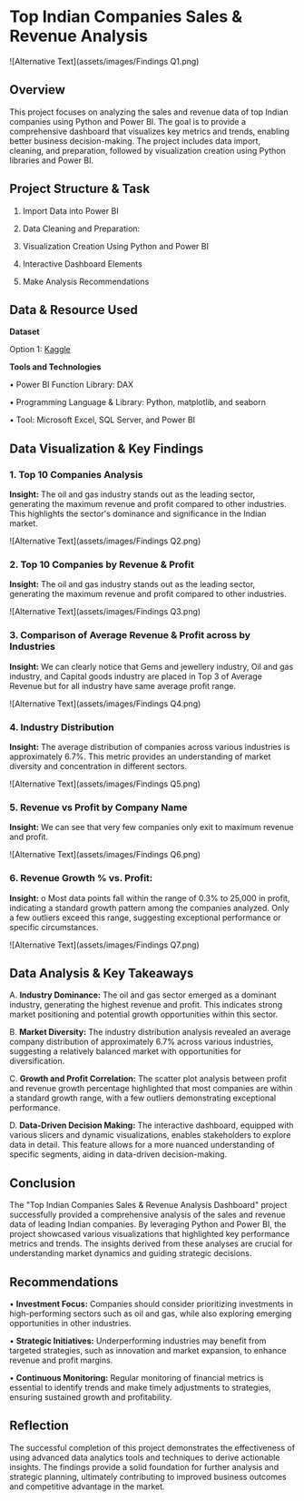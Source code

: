 # Top Indian Companies Sales & Revenue Analysis

![Alternative Text](assets/images/Findings Q1.png)

## Overview
This project focuses on analyzing the sales and revenue data of top Indian companies using Python and Power BI. The goal is to provide a comprehensive dashboard that visualizes key metrics and trends, enabling better business decision-making. The project includes data import, cleaning, and preparation, followed by visualization creation using Python libraries and Power BI.
## Project Structure & Task

1. Import Data into Power BI

2. Data Cleaning and Preparation: 

3. Visualization Creation Using Python and Power BI

4.  Interactive Dashboard Elements

5.  Make Analysis Recommendations

## Data & Resource Used

**Dataset**

Option 1: [Kaggle](https://www.kaggle.com/datasets?fileType=csv)

**Tools and Technologies** 

•	Power BI Function Library: DAX

•	Programming Language & Library: Python, matplotlib, and seaborn

•	Tool: Microsoft Excel, SQL Server, and Power BI

## Data Visualization & Key Findings
### 1. Top 10 Companies Analysis
**Insight:** The oil and gas industry stands out as the leading sector, generating the maximum revenue and profit compared to other industries. This highlights the sector's dominance and significance in the Indian market.

![Alternative Text](assets/images/Findings Q2.png)

### 2. Top 10 Companies by Revenue & Profit

**Insight:** The oil and gas industry stands out as the leading sector, generating the maximum revenue and profit compared to other industries. 

![Alternative Text](assets/images/Findings Q3.png)

### 3. Comparison of Average Revenue & Profit across by Industries

**Insight:** We can clearly notice that Gems and jewellery industry, Oil and gas industry, and Capital goods industry are placed in Top 3 of Average Revenue but for all industry have same average profit range.

![Alternative Text](assets/images/Findings Q4.png)

### 4. Industry Distribution

**Insight:** The average distribution of companies across various industries is approximately 6.7%. This metric provides an understanding of market diversity and concentration in different sectors.

![Alternative Text](assets/images/Findings Q5.png)

### 5. Revenue vs Profit by Company Name

**Insight:** We can see that very few companies only exit to maximum revenue and profit.

![Alternative Text](assets/images/Findings Q6.png)

### 6. Revenue Growth % vs. Profit:

**Insight:** o	Most data points fall within the range of 0.3% to 25,000 in profit, indicating a standard growth pattern among the companies analyzed. Only a few outliers exceed this range, suggesting exceptional performance or specific circumstances.

![Alternative Text](assets/images/Findings Q7.png)

## Data Analysis & Key Takeaways
A. **Industry Dominance:** The oil and gas sector emerged as a dominant industry, generating the highest revenue and profit. This indicates strong market positioning and potential growth opportunities within this sector.

B. **Market Diversity:** The industry distribution analysis revealed an average company distribution of approximately 6.7% across various industries, suggesting a relatively balanced market with opportunities for diversification.

C. **Growth and Profit Correlation:** The scatter plot analysis between profit and revenue growth percentage highlighted that most companies are within a standard growth range, with a few outliers demonstrating exceptional performance.

D. **Data-Driven Decision Making:** The interactive dashboard, equipped with various slicers and dynamic visualizations, enables stakeholders to explore data in detail. This feature allows for a more nuanced understanding of specific segments, aiding in data-driven decision-making.

## Conclusion
The "Top Indian Companies Sales & Revenue Analysis Dashboard" project successfully provided a comprehensive analysis of the sales and revenue data of leading Indian companies. By leveraging Python and Power BI, the project showcased various visualizations that highlighted key performance metrics and trends. The insights derived from these analyses are crucial for understanding market dynamics and guiding strategic decisions.
## Recommendations
• **Investment Focus:** Companies should consider prioritizing investments in high-performing sectors such as oil and gas, while also exploring emerging opportunities in other industries.

• **Strategic Initiatives:** Underperforming industries may benefit from targeted strategies, such as innovation and market expansion, to enhance revenue and profit margins.

• **Continuous Monitoring:** Regular monitoring of financial metrics is essential to identify trends and make timely adjustments to strategies, ensuring sustained growth and profitability.

## Reflection
The successful completion of this project demonstrates the effectiveness of using advanced data analytics tools and techniques to derive actionable insights. The findings provide a solid foundation for further analysis and strategic planning, ultimately contributing to improved business outcomes and competitive advantage in the market.
